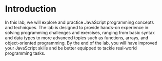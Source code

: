 # Introduction

In this lab, we will explore and practice JavaScript programming concepts and techniques. The lab is designed to provide hands-on experience in solving programming challenges and exercises, ranging from basic syntax and data types to more advanced topics such as functions, arrays, and object-oriented programming. By the end of the lab, you will have improved your JavaScript skills and be better equipped to tackle real-world programming tasks.
